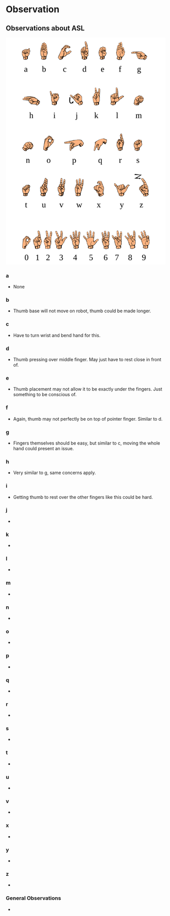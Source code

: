# Observation

## Observations about ASL

![ASL_Chart](https://github.com/jmuss07/Automated-Sign-Language/blob/bb0b1ad580929fea1906849f22c5d6b54843e94d/Images/Planning/ASL_Chart.svg)

### a

- None

### b

- Thumb base will not move on robot, thumb could be made longer.

### c

- Have to turn wrist and bend hand for this.

### d

- Thumb pressing over middle finger. May just have to rest close in front of.

### e

- Thumb placement may not allow it to be exactly under the fingers. Just something to be conscious of.

### f

- Again, thumb may not perfectly be on top of pointer finger. Similar to d.

### g

- Fingers themselves should be easy, but similar to c, moving the whole hand could present an issue.

### h

- Very similar to g, same concerns apply.

### i

- Getting thumb to rest over the other fingers like this could be hard.

### j

-

### k

-

### l

-

### m

-

### n

-

### o

-

### p

-

### q

-

### r

-

### s

-

### t

-

### u

-

### v

-

### x

-

### y

-

### z

-

### General Observations

-
